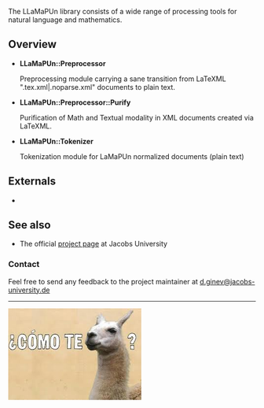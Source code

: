 The LLaMaPUn library consists of a wide range of processing tools for natural language and mathematics.

## Overview
 * **LLaMaPUn::Preprocessor**
   
   Preprocessing module carrying a sane transition from LaTeXML ".tex.xml|.noparse.xml" documents to plain text.
 * **LLaMaPUn::Preprocessor::Purify**
 
   Purification of Math and Textual modality in XML documents created via LaTeXML.
 * **LLaMaPUn::Tokenizer**
 
   Tokenization module for LaMaPUn normalized documents (plain text)

## Externals
 * 
 
## See also
 * The official [project page](https://trac.kwarc.info/lamapun/) at Jacobs University 

### Contact
Feel free to send any feedback to the project maintainer at d.ginev@jacobs-university.de

---

![A LLaMa PUn](doc/a_llama_pun.jpg)
